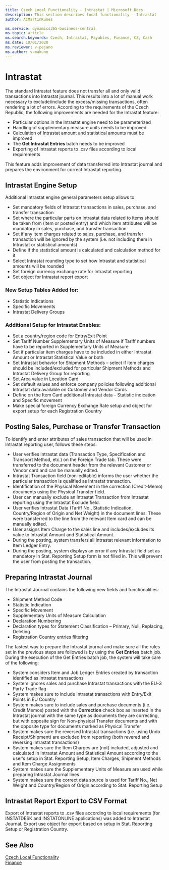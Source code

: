 ```yaml
---
title: Czech Local Functionality - Intrastat | Microsoft Docs
description: This section describes local functionality - Intrastat
author: ACMartinKunes

ms.service: dynamics365-business-central
ms.topic: article
ms.search.keywords: Czech, Intrastat, Payables, Finance, CZ, Cash
ms.date: 10/01/2020
ms.reviewer: v-pejano
ms.author: v-makune
---
```


# Intrastat

The standard Intrastat feature does not transfer all and only valid transactions into Intrastat journal. This results into a lot of manual work necessary to exclude/include the excess/missing transactions, often rendering a lot of errors. According to the requirements of the Czech Republic, the following improvements are needed for the Intrastat feature:

- Particular options in the Intrastat engine need to be parameterized
- Handling of supplementary measure units needs to be improved
- Calculation of Intrastat amount and statistical amounts must be improved
- The **Get Intrastat Entries** batch needs to be improved
- Exporting of Intrastat reports to .csv files according to local requirements

This feature adds improvement of data transferred into Intrastat journal and prepares the environment for correct Intrastat reporting.

## Intrastat Engine Setup

Additional Intrastat engine general parameters setup allows to:

- Set mandatory fields of Intrastat transactions in sales, purchase, and transfer transaction
- Set where the particular parts on Intrastat data related to items should be taken from (item or posted entry) and which item attributes will be mandatory in sales, purchase, and transfer transaction
- Set if any item charges related to sales, purchase, and transfer transaction will be ignored by the system (i.e. not including them in Intrastat or statistical amounts)
- Define if the statistical amount is calculated and calculation method for it
- Select Intrastat rounding type to set how Intrastat and statistical amounts will be rounded
- Set foreign currency exchange rate for Intrastat reporting
- Set object for Intrastat report export

### New Setup Tables Added for:

- Statistic Indications
- Specific Movements
- Intrastat Delivery Groups

### Additional Setup for Intrastat Enables:

- Set a country/region code for Entry/Exit Point
- Set Tariff Number Supplementary Units of Measure if Tariff numbers have to be reported in Supplementary Units of Measure
- Set if particular item charges have to be included in either Intrastat Amount or Intrastat Statistical Value or both
- Set Intrastat behavior for Shipment Methods – select if item charges should be included/excluded for particular Shipment Methods and Intrastat Delivery Group for reporting
- Set Area value in Location Card
- Set default values and enforce company policies following additional Intrastat data available on Customer and Vendor Cards
- Define on the Item Card additional Intrastat data – Statistic indication and Specific movement
- Make special foreign Currency Exchange Rate setup and object for export setup for each Registration Country

## Posting Sales, Purchase or Transfer Transaction

To identify and enter attributes of sales transaction that will be used in Intrastat reporting user, follows these steps:

- User verifies Intrastat data (Transaction Type, Specification and Transport Method, etc.) on the Foreign Trade tab. These were transferred to the document header from the relevant Customer or Vendor card and can be manually edited.
- Intrastat Transaction field (non-editable) informs the user whether the particular transaction is qualified as Intrastat transaction.
- Identification of the Physical Movement in the correction (Credit-Memo) documents using the Physical Transfer field.
- User can manually exclude an Intrastat Transaction from Intrastat reporting using the Intrastat Exclude field.
- User verifies Intrastat Data (Tariff No., Statistic Indication, Country/Region of Origin and Net Weight) in the document lines. These were transferred to the line from the relevant Item card and can be manually edited.
- User assigns Item Charge to the sales line and includes/excludes its value to Intrastat Amount and Statistical Amount.
- During the posting, system transfers all Intrastat relevant information to Item Ledger Entry.
- During the posting, system displays an error if any Intrastat field set as mandatory in Stat. Reporting Setup form is not filled in. This will prevent the user from posting the transaction.

## Preparing Intrastat Journal

The Intrastat Journal contains the following new fields and functionalities:

- Shipment Method Code
- Statistic Indication
- Specific Movement
- Supplementary Units of Measure Calculation
- Declaration Numbering
- Declaration types for Statement Classification – Primary, Null, Replacing, Deleting
- Registration Country entries filtering

The fastest way to prepare the Intrastat journal and make sure all the rules set in the previous steps are followed is by using the **Get Entries** batch job. During the execution of the Get Entries batch job, the system will take care of the following:

- System considers Item and Job Ledger Entries created by transaction identified as Intrastat transactions
- System ignores sales and purchase Intrastat transactions with the EU-3 Party Trade flag
- System makes sure to include Intrastat transactions with Entry/Exit Points in EU Country
- System makes sure to include sales and purchase documents (i.e. Credit Memos) posted with the **Correction** check box as inserted in the Intrastat journal with the same type as documents they are correcting, but with opposite sign for Non-physical Transfer documents and with the opposite type for documents marked as Physical Transfer
- System makes sure the reversed Intrastat transactions (i.e. using Undo Receipt/Shipment) are excluded from reporting (both revered and reversing Intrastat transactions)
- System makes sure the Item Charges are (not) included, adjusted and calculated in Intrastat Amount and Statistical Amount according to the user’s setup in Stat. Reporting Setup, Item Charges, Shipment Methods and Item Charge Assignments
- System makes sure the Supplementary Units of Measure are used while preparing Intrastat Journal lines
- System makes sure the correct data source is used for Tariff No., Net Weight and Country/Region of Origin according to Stat. Reporting Setup

## Intrastat Report Export to CSV Format

Export of Intrastat reports to .csv files according to local requirements (for INSTATDESK and INSTATONLINE applications) was added to Intrastat Journal.
Export use object for export based on setup in Stat. Reporting Setup or Registration Country.

## See Also
[Czech Local Functionality](czech-local-functionality.md)  
[Finance](finance.md)
